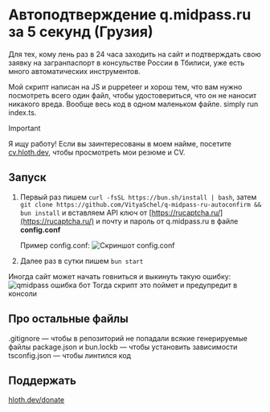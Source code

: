 # Автоподтверждение q.midpass.ru за 5 секунд (Грузия)

Для тех, кому лень раз в 24 часа заходить на сайт и подтверждать свою заявку на загранпаспорт в консульстве России в Тбилиси, уже есть много автоматических инструментов.

Мой скрипт написан на JS и puppeteer и хорош тем, что вам нужно посмотреть всего один файл, чтобы удостовериться, что он не наносит никакого вреда. Вообще весь код в одном маленьком файле. simply run index.ts.

> [!IMPORTANT]
> Я ищу работу! Если вы заинтересованы в моем найме, посетите [cv.hloth.dev](https://cv.hloth.dev), чтобы просмотреть мои резюме и CV.

## Запуск

1. Первый раз пишем `curl -fsSL https://bun.sh/install | bash`, затем `git clone https://github.com/VityaSchel/q-midpass-ru-autoconfirm && bun install` и вставляем API ключ от [https://rucaptcha.ru/](https://rucaptcha.ru/) и почту и пароль от q.midpass.ru в файле **config.conf**

    Пример config.conf:
    ![Скриншот config.conf](https://i.imgur.com/WWoR8xR.png)

2. Далее раз в сутки пишем `bun start`

Иногда сайт может начать говниться и выкинуть такую ошибку:
![qmidpass ошибка бот](https://i.imgur.com/SyqEDe1.png)
Тогда скрипт это поймет и предупредит в консоли

## Про остальные файлы

.gitignore — чтобы в репозиторий не попадали всякие генерируемые файлы
package.json и bun.lockb — чтобы установить зависимости
tsconfig.json — чтобы линтился код

## Поддержать

[hloth.dev/donate](https://hloth.dev/donate)
